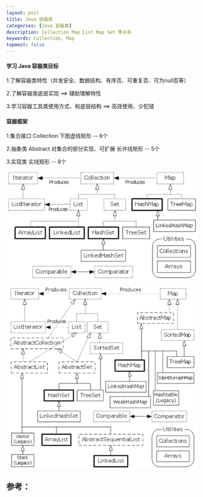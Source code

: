 ```yaml
---
layout: post
title: Java 容器类
categories: [Java 容器类]
description: Collection Map List Map Set 等关系
keywords: Collection, Map
topmost: false
---
```




#### 学习 Java 容器类目标

1.了解容器类特性（并发安全、数据结构、有序否、可重复否、可为null否等）

2.了解容器类底层实现 ==> 辅助理解特性

3.学习容器工具类使用方式、和底层结构 ==> 高效使用、少犯错

#### 容器框架

1.集合接口 Collection 下图虚线矩形 -- 6个

2.抽象类 Abstract 对集合的部分实现、可扩展 长许线矩形 -- 5个

3.实现类 实线矩形 -- 8个

![collection1](../images/posts/collection1.png)

![collection2](../images/posts/collection2.png)





## 参考：


